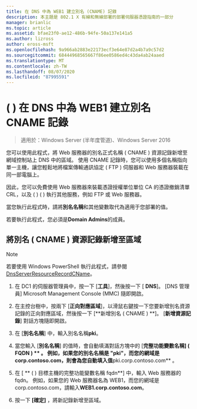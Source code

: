 ```yaml
---
title: 在 DNS 中為 WEB1 建立別名 (CNAME) 記錄
description: 本主題是 802.1 X 有線和無線部署的部署伺服器憑證指南的一部分
manager: brianlic
ms.topic: article
ms.assetid: bfae23f0-ae12-486b-94fe-50a137e141a5
ms.author: lizross
author: eross-msft
ms.openlocfilehash: 9a966ab2883e22173ecf3e64e87d2a4b7a9c57d2
ms.sourcegitcommit: 68444968565667f86ee0586ed4c43da4ab24aaed
ms.translationtype: MT
ms.contentlocale: zh-TW
ms.lasthandoff: 08/07/2020
ms.locfileid: "87995591"
---
```

# <a name="create-an-alias-cname-record-in-dns-for-web1"></a>\( \) 在 DNS 中為 WEB1 建立別名 CNAME 記錄

>適用於：Windows Server (半年度管道)、Windows Server 2016

您可以使用此程式，將 Web 服務器的別名正式名稱 \( CNAME \) 資源記錄新增至網域控制站上 DNS 中的區域。 使用 CNAME 記錄時，您可以使用多個名稱指向單一主機，讓您輕鬆地將檔案傳輸通訊協定 \( FTP \) 伺服器和 Web 服務器裝載在同一部電腦上。

因此，您可以免費使用 Web 服務器來裝載憑證授權單位單位 CA 的憑證撤銷清單 CRL，以及 \( \) \( \) 執行其他服務，例如 FTP 或 Web 服務器。

當您執行此程式時，請將**別名名稱**和其他變數取代為適用于您部署的值。

若要執行此程式，您必須是**Domain Admins**的成員。

## <a name="to-add-an-alias-cname-resource-record-to-a-zone"></a>將別名 \( CNAME \) 資源記錄新增至區域

>[!NOTE]
>若要使用 Windows PowerShell 執行此程式，請參閱[DnsServerResourceRecordCName](/powershell/module/dnsserver/add-dnsserverresourcerecordcname?view=winserver2012r2-ps)。

1.  在 DC1 的伺服器管理員中，按一下 [**工具**]，然後按一下 [ **DNS**]。 [DNS 管理員] Microsoft Management Console (MMC) 隨即開啟。

2.  在主控台樹中，按兩下 [**正向對應區域**]，以滑鼠右鍵按一下您要新增別名資源記錄的正向對應區域，然後按一下 [**新增別名 \( CNAME \) **]。 [**新增資源記錄**] 對話方塊隨即開啟。

3.  在 [**別名名稱**] 中，輸入別名名稱**pki**。

4.  當您輸入 [**別名名稱**] 的值時，會自動填滿對話方塊中的 [**完整功能變數名稱] \( FQDN \) ** 。 例如，如果您的別名名稱是 "pki"，而您的網域是 corp.contoso.com，則會為您自動填入值**pki.corp.contoso.com** 。

5.  在 [ ** \( \) 目標主機的完整功能變數名稱 fqdn**] 中，輸入 Web 服務器的 fqdn。 例如，如果您的 Web 服務器名為 WEB1，而您的網域是 corp.contoso.com，請輸入**WEB1.corp.contoso.com**。

6.  按一下 **[確定]** ，將新記錄新增至區域。